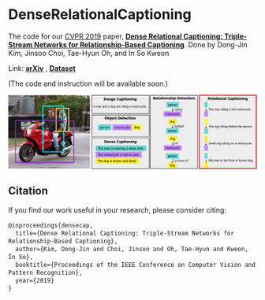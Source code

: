 # DenseRelationalCaptioning

The code for our [CVPR 2019](https://cvpr2019.thecvf.com/) paper,
**[Dense Relational Captioning: Triple-Stream Networks for Relationship-Based Captioning](https://sites.google.com/view/relcap)**.
Done by Dong-Jin Kim, Jinsoo Choi, Tae-Hyun Oh, and In So Kweon

Link: **[arXiv](https://arxiv.org/pdf/1903.05942.pdf)** , **[Dataset](https://drive.google.com/file/d/1cCN36poslxe7cCMkLnhYK0a-Y3vO4Rfn/view?usp=sharing)**

(The code and instruction will be available soon.)


<img src='imgs/teaser.png'>





## Citation
If you find our work useful in your research, please consider citing:
```
@inproceedings{densecap,
  title={Dense Relational Captioning: Triple-Stream Networks for Relationship-Based Captioning},
  author={Kim, Dong-Jin and Choi, Jinsoo and Oh, Tae-Hyun and Kweon, In So},
  booktitle={Proceedings of the IEEE Conference on Computer Vision and Pattern Recognition},
  year={2019}
}
```
